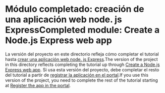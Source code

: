 # <a name="completed-module-create-a-nodejs-express-web-app"></a><span data-ttu-id="60f1c-101">Módulo completado: creación de una aplicación web node. js Express</span><span class="sxs-lookup"><span data-stu-id="60f1c-101">Completed module: Create a Node.js Express web app</span></span>

<span data-ttu-id="60f1c-102">La versión del proyecto en este directorio refleja cómo completar el tutorial hasta [crear una aplicación web node. js Express](https://docs.microsoft.com/graph/training/node-tutorial?tutorial-step=1).</span><span class="sxs-lookup"><span data-stu-id="60f1c-102">The version of the project in this directory reflects completing the tutorial up through [Create a Node.js Express web app](https://docs.microsoft.com/graph/training/node-tutorial?tutorial-step=1).</span></span> <span data-ttu-id="60f1c-103">Si usa esta versión del proyecto, debe completar el resto del tutorial a partir de [registrar la aplicación en el portal](https://docs.microsoft.com/graph/training/node-tutorial?tutorial-step=2).</span><span class="sxs-lookup"><span data-stu-id="60f1c-103">If you use this version of the project, you need to complete the rest of the tutorial starting at [Register the app in the portal](https://docs.microsoft.com/graph/training/node-tutorial?tutorial-step=2).</span></span>